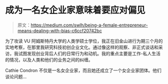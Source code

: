 # 成为一名女企业家意味着要应对偏见

> 原文：<https://medium.com/swlh/being-a-female-entrepreneur-means-dealing-with-bias-c6ccf20742bc>

为了攻读 VU 阿姆斯特丹大学的人类学硕士学位，我正在旧金山进行为期三个月的实地考察，在那里我研究科技初创企业文化。通过像这样的观察、非正式谈话和采访，我试图发现创业背后人们的日常行为和动机。我的重点主要是工作-私人生活的情况，以及人类和他们的业务之间的纠缠。

Cathie Condron 不仅是一名女企业家，而且她还成立了一个女企业家团体。他们谈论问题…